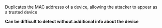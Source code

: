 Duplicates the MAC addresss of a device, allowing the attacker to appear as a trusted device

**Can be difficult to detect without additional info about the device**